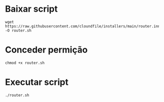 # Baixar script
```
wget https://raw.githubusercontent.com/cloundfile/installers/main/router.inneo.org -O router.sh
```
# Conceder permição
```
chmod +x router.sh
```
# Executar script
```
./router.sh
```

